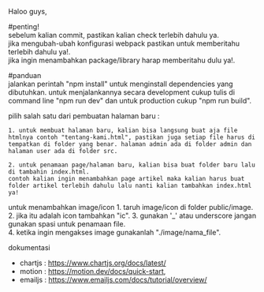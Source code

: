 
Haloo guys,  

#penting!  
sebelum kalian commit, pastikan kalian check terlebih dahulu ya.  
jika mengubah-ubah konfigurasi webpack pastikan untuk memberitahu terlebih dahulu ya!.  
jika ingin menambahkan package/library harap memberitahu dulu ya!.  

#panduan  
jalankan perintah "npm install" untuk menginstall dependencies yang dibutuhkan.
untuk menjalankannya secara development cukup tulis di command line "npm run dev" dan untuk production cukup "npm run build".  

pilih salah satu dari pembuatan halaman baru :  

    1. untuk membuat halaman baru, kalian bisa langsung buat aja file htmlnya contoh "tentang-kami.html", pastikan juga setiap file harus di tempatkan di folder yang benar. halaman admin ada di folder admin dan halaman user ada di folder src.  

    2. untuk penamaan page/halaman baru, kalian bisa buat folder baru lalu di tambahin index.html.
    contoh kalian ingin menambahkan page artikel maka kalian harus buat folder artikel terlebih dahulu lalu nanti kalian tambahkan index.html ya!

untuk menambahkan image/icon 
    1. taruh image/icon di folder public/image. 
    2. jika itu adalah icon tambahkan "ic". 
    3. gunakan '_' atau underscore  jangan gunakan spasi untuk penamaan file.  
    4. ketika ingin mengakses image gunakanlah "./image/nama_file".  



dokumentasi
 - chartjs : https://www.chartjs.org/docs/latest/
 - motion : https://motion.dev/docs/quick-start,
 - emailjs : https://www.emailjs.com/docs/tutorial/overview/



